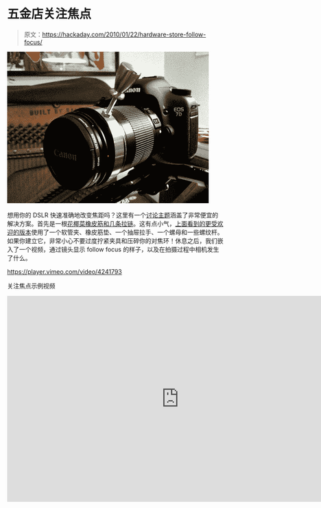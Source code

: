 # 五金店关注焦点

> 原文：<https://hackaday.com/2010/01/22/hardware-store-follow-focus/>

![](img/6a644552e999889bef0c3977164017ac.png "hardware-store-follow-focus")

想用你的 DSLR 快速准确地改变焦距吗？这里有一个[讨论主题](http://www.dvxuser.com/V6/showthread.php?t=192919)涵盖了非常便宜的解决方案。首先是一根[花椰菜橡皮筋和几条拉链](http://hackaday.com/wp-content/uploads/2010/01/zip-tie-follow-focus.jpg)。这有点小气，[上面看到的更受欢迎的版本](http://www.dvxuser.com/V6/showpost.php?s=79aefb8eaf863763914aae96f418f6a2&p=1834032&postcount=4)使用了一个软管夹、橡皮筋垫、一个抽屉拉手、一个螺母和一些螺纹杆。如果你建立它，非常小心不要过度拧紧夹具和压碎你的对焦环！休息之后，我们嵌入了一个视频，通过镜头显示 follow focus 的样子，以及在拍摄过程中相机发生了什么。

<https://player.vimeo.com/video/4241793>

</div> <p>关注焦点示例视频</p> <div class="embed-vimeo" style="text-align: center;"><iframe src="https://player.vimeo.com/video/4270555" width="800" height="480" frameborder="0" webkitallowfullscreen="" mozallowfullscreen="" allowfullscreen=""/></div> <p>如何构建跟随焦点句柄</p> <p>[ <a href="http://www.flickr.com/photos/ratio/4238371795/in/photostream/" target="_blank">照片来源</a></p> <p>[通过<a href="http://gizmodo.com/5454640/canon-7d-loaded-with-6-diy-follow-focus" target="_blank"> Gizmodo </a></p> </body> </html>
